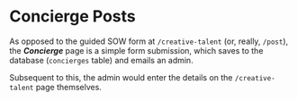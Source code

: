 # Concierge Posts #

As opposed to the guided SOW form at `/creative-talent` (or, really, `/post`), the **_Concierge_** page is a simple form submission, which saves to the database (`concierges` table) and emails an admin.

Subsequent to this, the admin would enter the details on the `/creative-talent` page themselves. 

